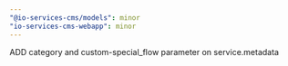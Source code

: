 ```yaml
---
"@io-services-cms/models": minor
"io-services-cms-webapp": minor
---
```


ADD category and custom-special_flow parameter on service.metadata
